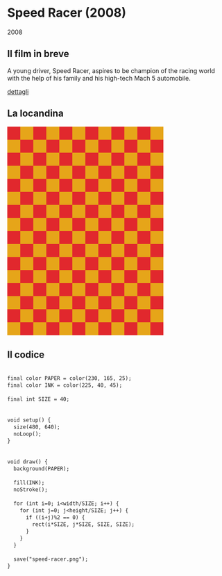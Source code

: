 # Speed Racer (2008)

2008

## Il film in breve
A young driver, Speed Racer, aspires to be champion of the racing world with the help of his family and his high-tech Mach 5 automobile.

[dettagli](https://www.imdb.com/title/tt0811080/)

## La locandina
<img src="speed-racer.png"  width="360px" title="Speed Racer">


## Il codice
```processing

final color PAPER = color(230, 165, 25);
final color INK = color(225, 40, 45);

final int SIZE = 40;


void setup() {
  size(480, 640);
  noLoop();
}


void draw() {
  background(PAPER);
  
  fill(INK);
  noStroke();
  
  for (int i=0; i<width/SIZE; i++) {
    for (int j=0; j<height/SIZE; j++) {
      if ((i+j)%2 == 0) {
        rect(i*SIZE, j*SIZE, SIZE, SIZE);
      }
    }
  }
  
  save("speed-racer.png");
}
```
